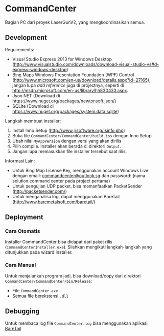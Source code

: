 CommandCenter
=============

Bagian PC dari proyek LaserGunV2, yang mengkoordinasikan semua.

Development
-----------

Requirements:
* Visual Studio Express 2013 for Windows Desktop (http://www.visualstudio.com/downloads/download-visual-studio-vs#d-express-windows-desktop)
* Bing Maps Windows Presentation Foundation (WPF) Control (http://www.microsoft.com/en-us/download/details.aspx?id=27165), jangan lupa _add reference_ juga di projectnya, seperti di http://msdn.microsoft.com/en-us/library/hh830433.aspx.
* Json.NET (Download di https://www.nuget.org/packages/newtonsoft.json/)
* SQLite (Download di https://www.nuget.org/packages/system.data.sqlite)

Langkah membuat installer:

1. Install Inno Setup (http://www.jrsoftware.org/isinfo.php)
2. Buka file `CommandCenter/CommandCenter/build.iss` dengan Inno Setup
3. Ubah nilai `MyAppVersion` dengan versi yang akan dirilis
4. Pilih compile. Installer akan berada di direktori `Output`.
5. Jangan lupa memasukkan file installer tersebut saat rilis.

Informasi Lain:
* Untuk Bing Map License Key, menggunakan account Windows Live dengan email: commandcenter@outlook.sg dan password: (nama solution command center pada project pertama)
* Untuk pengujian UDP packet, bisa memanfaatkan PacketSender (http://packetsender.com/)
* Untuk menganalisa log, dapat menggunakan BareTail (http://www.baremetalsoft.com/baretail/)

Deployment
----------

### Cara Otomatis

Installer CommandCenter bisa didapat dari paket rilis (`CommandCenterInstaller.exe`).
Silahkan mengikuti langkah-langkah yang ditunjukkan pada wizard installer.

### Cara Manual

Untuk menjalankan program jadi, bisa download/copy dari direktori `CommandCenter/CommandCenter/bin/Release`:

* File `CommandCenter.exe`
* Semua file berekstensi `.dll`

Debugging
---------

Untuk membaca log file `CommandCenter.log` bisa menggunakan aplikasi [BareTail](http://www.baremetalsoft.com/baretail/)
